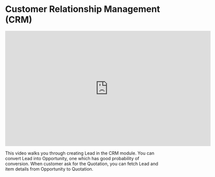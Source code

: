 # Customer Relationship Management (CRM)

<iframe width="660" height="371" src="https://www.youtube.com/embed/" frameborder="0" allowfullscreen></iframe>



This video walks you through creating Lead in the CRM module. You can convert Lead into Opportunity, one which has good probability of conversion. When customer ask for the Quotation,
you can fetch Lead and item details from Opportunity to Quotation.
